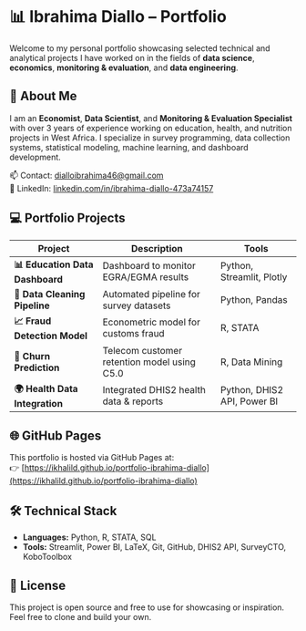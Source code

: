 # 📊 Ibrahima Diallo – Portfolio

Welcome to my personal portfolio showcasing selected technical and analytical projects I have worked on in the fields of **data science**, **economics**, **monitoring & evaluation**, and **data engineering**.

## 👤 About Me

I am an **Economist**, **Data Scientist**, and **Monitoring & Evaluation Specialist** with over 3 years of experience working on education, health, and nutrition projects in West Africa. I specialize in survey programming, data collection systems, statistical modeling, machine learning, and dashboard development.

📫 Contact: [dialloibrahima46@gmail.com](mailto:dialloibrahima46@gmail.com)  
🔗 LinkedIn: [linkedin.com/in/ibrahima-diallo-473a74157](https://www.linkedin.com/in/ibrahima-diallo-473a74157)

## 💻 Portfolio Projects

| Project | Description | Tools |
|--------|-------------|-------|
| **📊 Education Data Dashboard** | Dashboard to monitor EGRA/EGMA results | Python, Streamlit, Plotly |
| **🧹 Data Cleaning Pipeline** | Automated pipeline for survey datasets | Python, Pandas |
| **📈 Fraud Detection Model** | Econometric model for customs fraud | R, STATA |
| **🧠 Churn Prediction** | Telecom customer retention model using C5.0 | R, Data Mining |
| **🌍 Health Data Integration** | Integrated DHIS2 health data & reports | Python, DHIS2 API, Power BI |

## 🌐 GitHub Pages

This portfolio is hosted via GitHub Pages at:  
👉 [https://ikhalild.github.io/portfolio-ibrahima-diallo](https://ikhalild.github.io/portfolio-ibrahima-diallo)

## 🛠️ Technical Stack

- **Languages:** Python, R, STATA, SQL  
- **Tools:** Streamlit, Power BI, LaTeX, Git, GitHub, DHIS2 API, SurveyCTO, KoboToolbox

## 📌 License

This project is open source and free to use for showcasing or inspiration. Feel free to clone and build your own.
